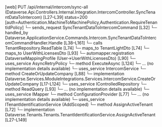 [web] PUT /api/internal/intercom/sync-all  (Dataverse.Api.Controllers.Internal.Integration.IntercomController.SyncTenantDataToIntercom)  [L27–L39] status=200 [auth=Authentication.MachineToMachinePolicy,Authentication.RequireTenantIdPolicy]
  └─ sends_request SyncTenantDataToIntercomCommand [L32]
    └─ handled_by Dataverse.ApplicationService.Commands.Intercom.SyncTenantDataToIntercomCommandHandler.Handle [L38–L161]
      └─ calls TenantRepository.ReadTable [L74]
      └─ maps_to TenantLightDto [L74]
      └─ maps_to UserWithLicensesDto [L93]
        └─ automapper.registration DataverseMappingProfile (User->UserWithLicensesDto) [L90]
      └─ uses_service AsyncRetryPolicy
        └─ method ExecuteAsync [L124]
          └─ ... (no implementation details available)
      └─ uses_service IntercomService
        └─ method CreateOrUpdateCompany [L88]
          └─ implementation Dataverse.Services.ModuleIntegrations.Services.IntercomService.CreateOrUpdateCompany [L17-L124]
      └─ uses_service IControlledRepository<User>
        └─ method ReadQuery [L93]
          └─ ... (no implementation details available)
      └─ uses_service IMapper
        └─ method ConfigurationProvider [L77]
          └─ ... (no implementation details available)
      └─ uses_service ITenantIdentificationService (AddScoped)
        └─ method AssignActiveTenant [L72]
          └─ implementation Dataverse.Tenants.Tenants.TenantIdentificationService.AssignActiveTenant [L27-L149]

